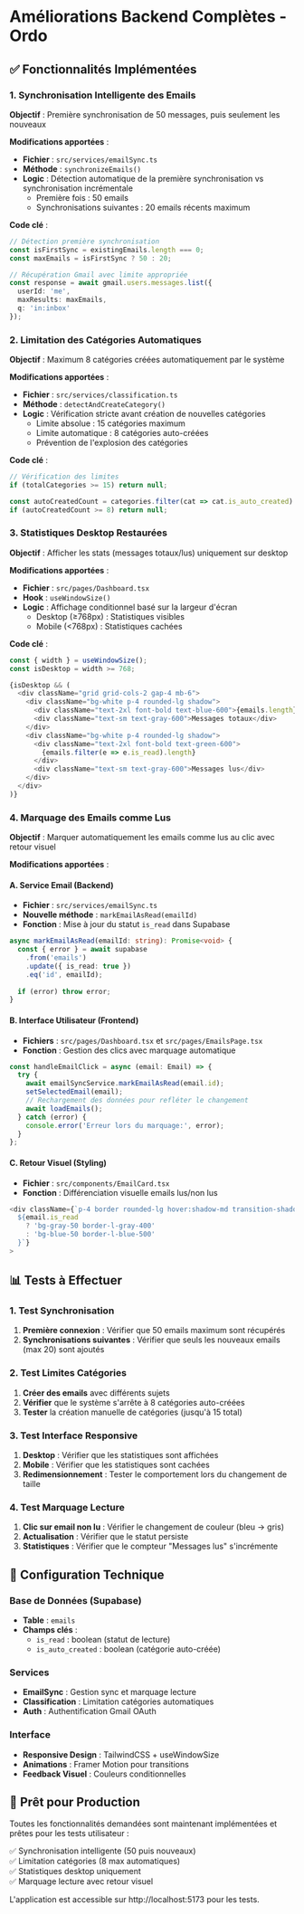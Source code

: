 # Améliorations Backend Complètes - Ordo

## ✅ Fonctionnalités Implémentées

### 1. Synchronisation Intelligente des Emails
**Objectif** : Première synchronisation de 50 messages, puis seulement les nouveaux

**Modifications apportées** :
- **Fichier** : `src/services/emailSync.ts`
- **Méthode** : `synchronizeEmails()`
- **Logic** : Détection automatique de la première synchronisation vs synchronisation incrémentale
  - Première fois : 50 emails
  - Synchronisations suivantes : 20 emails récents maximum

**Code clé** :
```typescript
// Détection première synchronisation
const isFirstSync = existingEmails.length === 0;
const maxEmails = isFirstSync ? 50 : 20;

// Récupération Gmail avec limite appropriée
const response = await gmail.users.messages.list({
  userId: 'me',
  maxResults: maxEmails,
  q: 'in:inbox'
});
```

### 2. Limitation des Catégories Automatiques
**Objectif** : Maximum 8 catégories créées automatiquement par le système

**Modifications apportées** :
- **Fichier** : `src/services/classification.ts`
- **Méthode** : `detectAndCreateCategory()`
- **Logic** : Vérification stricte avant création de nouvelles catégories
  - Limite absolue : 15 catégories maximum
  - Limite automatique : 8 catégories auto-créées
  - Prévention de l'explosion des catégories

**Code clé** :
```typescript
// Vérification des limites
if (totalCategories >= 15) return null;

const autoCreatedCount = categories.filter(cat => cat.is_auto_created).length;
if (autoCreatedCount >= 8) return null;
```

### 3. Statistiques Desktop Restaurées
**Objectif** : Afficher les stats (messages totaux/lus) uniquement sur desktop

**Modifications apportées** :
- **Fichier** : `src/pages/Dashboard.tsx`
- **Hook** : `useWindowSize()`
- **Logic** : Affichage conditionnel basé sur la largeur d'écran
  - Desktop (≥768px) : Statistiques visibles
  - Mobile (<768px) : Statistiques cachées

**Code clé** :
```typescript
const { width } = useWindowSize();
const isDesktop = width >= 768;

{isDesktop && (
  <div className="grid grid-cols-2 gap-4 mb-6">
    <div className="bg-white p-4 rounded-lg shadow">
      <div className="text-2xl font-bold text-blue-600">{emails.length}</div>
      <div className="text-sm text-gray-600">Messages totaux</div>
    </div>
    <div className="bg-white p-4 rounded-lg shadow">
      <div className="text-2xl font-bold text-green-600">
        {emails.filter(e => e.is_read).length}
      </div>
      <div className="text-sm text-gray-600">Messages lus</div>
    </div>
  </div>
)}
```

### 4. Marquage des Emails comme Lus
**Objectif** : Marquer automatiquement les emails comme lus au clic avec retour visuel

**Modifications apportées** :

#### A. Service Email (Backend)
- **Fichier** : `src/services/emailSync.ts`
- **Nouvelle méthode** : `markEmailAsRead(emailId)`
- **Fonction** : Mise à jour du statut `is_read` dans Supabase

```typescript
async markEmailAsRead(emailId: string): Promise<void> {
  const { error } = await supabase
    .from('emails')
    .update({ is_read: true })
    .eq('id', emailId);
    
  if (error) throw error;
}
```

#### B. Interface Utilisateur (Frontend)
- **Fichiers** : `src/pages/Dashboard.tsx` et `src/pages/EmailsPage.tsx`
- **Fonction** : Gestion des clics avec marquage automatique

```typescript
const handleEmailClick = async (email: Email) => {
  try {
    await emailSyncService.markEmailAsRead(email.id);
    setSelectedEmail(email);
    // Rechargement des données pour refléter le changement
    await loadEmails();
  } catch (error) {
    console.error('Erreur lors du marquage:', error);
  }
};
```

#### C. Retour Visuel (Styling)
- **Fichier** : `src/components/EmailCard.tsx`
- **Fonction** : Différenciation visuelle emails lus/non lus

```typescript
<div className={`p-4 border rounded-lg hover:shadow-md transition-shadow cursor-pointer border-l-4 
  ${email.is_read 
    ? 'bg-gray-50 border-l-gray-400' 
    : 'bg-blue-50 border-l-blue-500'
  }`}
>
```

## 📊 Tests à Effectuer

### 1. Test Synchronisation
1. **Première connexion** : Vérifier que 50 emails maximum sont récupérés
2. **Synchronisations suivantes** : Vérifier que seuls les nouveaux emails (max 20) sont ajoutés

### 2. Test Limites Catégories
1. **Créer des emails** avec différents sujets
2. **Vérifier** que le système s'arrête à 8 catégories auto-créées
3. **Tester** la création manuelle de catégories (jusqu'à 15 total)

### 3. Test Interface Responsive
1. **Desktop** : Vérifier que les statistiques sont affichées
2. **Mobile** : Vérifier que les statistiques sont cachées
3. **Redimensionnement** : Tester le comportement lors du changement de taille

### 4. Test Marquage Lecture
1. **Clic sur email non lu** : Vérifier le changement de couleur (bleu → gris)
2. **Actualisation** : Vérifier que le statut persiste
3. **Statistiques** : Vérifier que le compteur "Messages lus" s'incrémente

## 🔧 Configuration Technique

### Base de Données (Supabase)
- **Table** : `emails`
- **Champs clés** :
  - `is_read` : boolean (statut de lecture)
  - `is_auto_created` : boolean (catégorie auto-créée)

### Services
- **EmailSync** : Gestion sync et marquage lecture
- **Classification** : Limitation catégories automatiques
- **Auth** : Authentification Gmail OAuth

### Interface
- **Responsive Design** : TailwindCSS + useWindowSize
- **Animations** : Framer Motion pour transitions
- **Feedback Visuel** : Couleurs conditionnelles

## 🚀 Prêt pour Production

Toutes les fonctionnalités demandées sont maintenant implémentées et prêtes pour les tests utilisateur :

✅ Synchronisation intelligente (50 puis nouveaux)  
✅ Limitation catégories (8 max automatiques)  
✅ Statistiques desktop uniquement  
✅ Marquage lecture avec retour visuel  

L'application est accessible sur http://localhost:5173 pour les tests.
